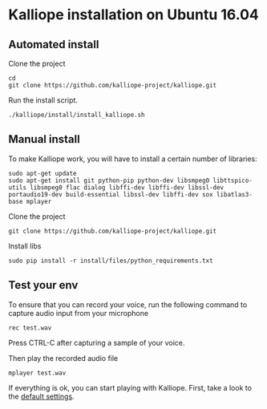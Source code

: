 # Kalliope installation on Ubuntu 16.04

## Automated install

Clone the project
```
cd
git clone https://github.com/kalliope-project/kalliope.git
```

Run the install script.
```
./kalliope/install/install_kalliope.sh
```

## Manual install

To make Kalliope work, you will have to install a certain number of libraries:
```
sudo apt-get update
sudo apt-get install git python-pip python-dev libsmpeg0 libttspico-utils libsmpeg0 flac dialog libffi-dev libffi-dev libssl-dev portaudio19-dev build-essential libssl-dev libffi-dev sox libatlas3-base mplayer
```

Clone the project
```
git clone https://github.com/kalliope-project/kalliope.git
```

Install libs
```
sudo pip install -r install/files/python_requirements.txt
```

## Test your env

To ensure that you can record your voice, run the following command to capture audio input from your microphone
```
rec test.wav
```

Press CTRL-C after capturing a sample of your voice.

Then play the recorded audio file
```
mplayer test.wav
```

If everything is ok, you can start playing with Kalliope. First, take a look to the [default settings](../settings.md).
